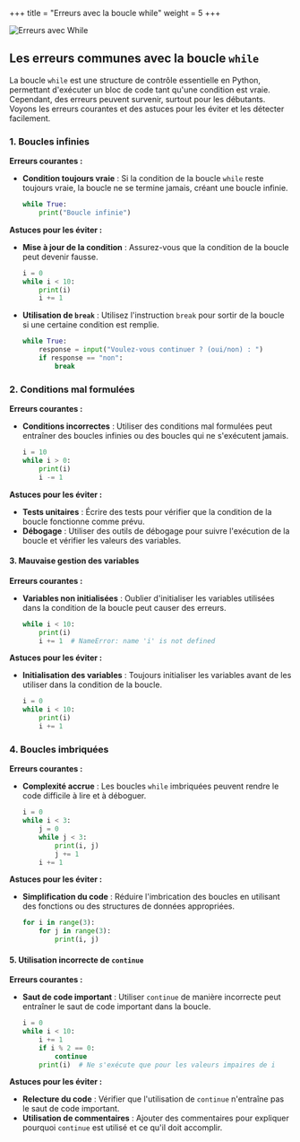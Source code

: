 +++
title = "Erreurs avec la boucle while"
weight = 5
+++


![Erreurs avec While](../erreur-while.jpeg?width=20vw)

## Les erreurs communes avec la boucle `while`

La boucle `while` est une structure de contrôle essentielle en Python, permettant d'exécuter un bloc de code tant qu'une condition est vraie. Cependant, des erreurs peuvent survenir, surtout pour les débutants. Voyons les erreurs courantes et des astuces pour les éviter et les détecter facilement.

### 1. Boucles infinies

**Erreurs courantes :**

- **Condition toujours vraie** : Si la condition de la boucle `while` reste toujours vraie, la boucle ne se termine jamais, créant une boucle infinie.
  ```python
  while True:
      print("Boucle infinie")
  ```

**Astuces pour les éviter :**

- **Mise à jour de la condition** : Assurez-vous que la condition de la boucle peut devenir fausse.
  ```python
  i = 0
  while i < 10:
      print(i)
      i += 1
  ```
- **Utilisation de `break`** : Utilisez l'instruction `break` pour sortir de la boucle si une certaine condition est remplie.
  ```python
  while True:
      response = input("Voulez-vous continuer ? (oui/non) : ")
      if response == "non":
          break
  ```

### 2. Conditions mal formulées

**Erreurs courantes :**

- **Conditions incorrectes** : Utiliser des conditions mal formulées peut entraîner des boucles infinies ou des boucles qui ne s'exécutent jamais.
  ```python
  i = 10
  while i > 0:
      print(i)
      i -= 1
  ```

**Astuces pour les éviter :**

- **Tests unitaires** : Écrire des tests pour vérifier que la condition de la boucle fonctionne comme prévu.
- **Débogage** : Utiliser des outils de débogage pour suivre l'exécution de la boucle et vérifier les valeurs des variables.

#### 3. Mauvaise gestion des variables

**Erreurs courantes :**

- **Variables non initialisées** : Oublier d'initialiser les variables utilisées dans la condition de la boucle peut causer des erreurs.
  ```python
  while i < 10:
      print(i)
      i += 1  # NameError: name 'i' is not defined
  ```

**Astuces pour les éviter :**

- **Initialisation des variables** : Toujours initialiser les variables avant de les utiliser dans la condition de la boucle.
  ```python
  i = 0
  while i < 10:
      print(i)
      i += 1
  ```

### 4. Boucles imbriquées

**Erreurs courantes :**

- **Complexité accrue** : Les boucles `while` imbriquées peuvent rendre le code difficile à lire et à déboguer.
  ```python
  i = 0
  while i < 3:
      j = 0
      while j < 3:
          print(i, j)
          j += 1
      i += 1
  ```

**Astuces pour les éviter :**

- **Simplification du code** : Réduire l'imbrication des boucles en utilisant des fonctions ou des structures de données appropriées.
  ```python
  for i in range(3):
      for j in range(3):
          print(i, j)
  ```

#### 5. Utilisation incorrecte de `continue`

**Erreurs courantes :**

- **Saut de code important** : Utiliser `continue` de manière incorrecte peut entraîner le saut de code important dans la boucle.
  ```python
  i = 0
  while i < 10:
      i += 1
      if i % 2 == 0:
          continue
      print(i)  # Ne s'exécute que pour les valeurs impaires de i
  ```

**Astuces pour les éviter :**

- **Relecture du code** : Vérifier que l'utilisation de `continue` n'entraîne pas le saut de code important.
- **Utilisation de commentaires** : Ajouter des commentaires pour expliquer pourquoi `continue` est utilisé et ce qu'il doit accomplir.